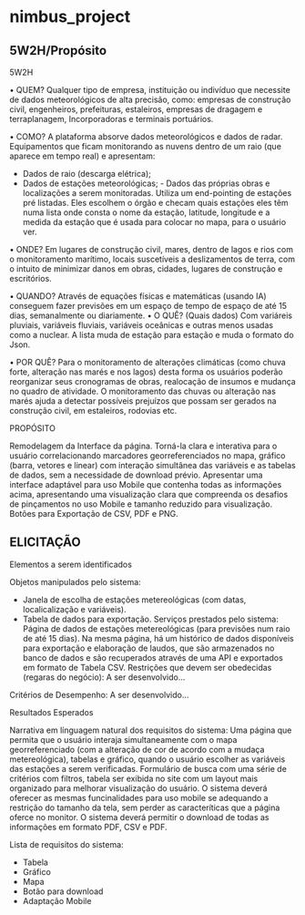 # nimbus_project
5W2H/Propósito
---

5W2H

•	QUEM?
  Qualquer tipo de empresa, instituição ou indivíduo que necessite de dados meteorológicos de alta precisão, como: empresas de construção civil, engenheiros, prefeituras, estaleiros, empresas de dragagem e terraplanagem, Incorporadoras e terminais portuários.
  
•	COMO?
  A plataforma absorve dados meteorológicos e dados de radar. Equipamentos que ficam monitorando as nuvens dentro de um raio (que aparece em tempo real) e apresentam:
- Dados de raio (descarga elétrica);
- Dados de estações meteorológicas; - Dados das próprias obras e localizações a serem monitoradas. 
  Utiliza um end-pointing de estações pré listadas. Eles escolhem o órgão e checam quais estações eles têm numa lista onde consta o nome da estação, latitude, longitude e a medida da estação que é usada para colocar no mapa, para o usuário ver.
  
•	ONDE?
 Em lugares de construção civil, mares, dentro de lagos e rios com o monitoramento marítimo, locais suscetíveis a deslizamentos de terra, com o intuito de minimizar danos em obras, cidades, lugares de construção e escritórios.
 
•	QUANDO? 
Através de equações físicas e matemáticas (usando IA) conseguem fazer previsões em um espaço de tempo de espaço de até 15 dias, semanalmente ou diariamente.
•	O QUÊ? (Quais dados)
Com variáreis pluviais, variáveis fluviais, variáveis oceânicas e outras menos usadas como a nuclear. A lista muda de estação para estação e muda o formato do Json.

•	POR QUÊ? 
Para o monitoramento de alterações climáticas (como chuva forte, alteração nas marés e nos lagos) desta forma os usuários poderão reorganizar seus cronogramas de obras, realocação de insumos e mudança no quadro de atividade. O monitoramento das chuvas ou alteração nas marés ajuda a detectar possíveis prejuízos que possam ser gerados na construção civil, em estaleiros, rodovias etc.

PROPÓSITO

  Remodelagem da Interface da página. Torná-la clara e interativa para o usuário correlacionando marcadores georreferenciados no mapa, gráfico (barra, vetores e linear) com interação simultânea das variáveis e as tabelas de dados, sem a necessidade de download prévio.
  Apresentar uma interface adaptável para uso Mobile que contenha todas as informações acima, apresentando uma visualização clara que compreenda os desafios de pinçamentos no uso Mobile e tamanho reduzido para visualização.
Botões para Exportação de CSV, PDF e PNG.

ELICITAÇÃO
---

Elementos a serem identificados

Objetos manipulados pelo sistema: 
- Janela de escolha de estações metereológicas (com datas, localicalização e variáveis).
- Tabela de dados para exportação.
Serviços prestados pelo sistema:
  Página de dados de estações metereológicas (para previsões num raio de até 15 dias). Na mesma página, há um histórico de dados disponíveis para exportação e elaboração de laudos, que são armazenados no banco de dados e são recuperados através de uma API e exportados em formato de Tabela CSV.
Restrições que devem ser obedecidas (regaras do negócio):
A ser desenvolvido...

Critérios de Desempenho:
A ser desenvolvido...


Resultados Esperados

Narrativa em línguagem natural dos requisitos do sistema:
  Uma página que permita que o usuário interaja simultaneamente com o mapa georreferenciado (com a alteração de cor de acordo com a mudaça metereológica), tabelas e gráfico, quando o usuário escolher as variáveis das estações a serem verificadas.
   Formulário de busca com uma série de critérios com filtros, tabela ser exibida no site com um layout mais organizado para melhorar visualização do usuário.
  O sistema deverá oferecer as mesmas funcinalidades para uso mobile  se adequando a restrição do tamanho da tela, sem perder as caracteríticas que a página oferce no monitor.
  O sistema deverá permitir o download de todas as informações em formato PDF, CSV e PDF.

Lista de requisitos do sistema:
- Tabela
- Gráfico
- Mapa
- Botão para download
- Adaptação Mobile
  



